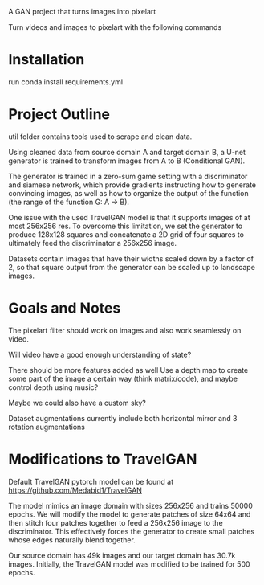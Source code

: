 A GAN project that turns images into pixelart

Turn videos and images to pixelart with the following commands

# Installation
run conda install requirements.yml

# Project Outline
util folder contains tools used to scrape and clean data.

Using cleaned data from source domain A and target domain B, a U-net generator is trained to transform images from A to B (Conditional GAN).

The generator is trained in a zero-sum game setting with a discriminator and siamese network, which provide gradients instructing how to generate convincing images, as well as how to organize the output of the function (the range of the function G: A -> B).

One issue with the used TravelGAN model is that it supports images of at most 256x256 res. To overcome this limitation, we set the generator to produce 128x128 squares and concatenate a 2D grid of four squares to ultimately feed the discriminator a 256x256 image.

Datasets contain images that have their widths scaled down by a factor of 2, so that square output from the generator can be scaled up to landscape images.

# Goals and Notes
The pixelart filter should work on images and also work seamlessly on video.

Will video have a good enough understanding of state?

There should be more features added as well
Use a depth map to create some part of the image a certain way (think matrix/code), and maybe control depth using music?

Maybe we could also have a custom sky?

Dataset augmentations currently include both horizontal mirror and 3 rotation augmentations

# Modifications to TravelGAN

Default TravelGAN pytorch model can be found at https://github.com/Medabid1/TravelGAN

The model mimics an image domain with sizes 256x256 and trains 50000 epochs.
We will modify the model to generate patches of size 64x64 and then stitch four patches together
to feed a 256x256 image to the discriminator. This effectively forces the generator to create
small patches whose edges naturally blend together.

Our source domain has 49k images and our target domain has 30.7k images. Initially, the
TravelGAN model was modified to be trained for 500 epochs.
